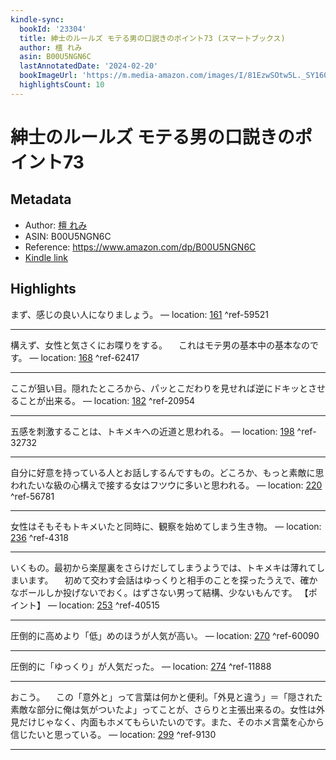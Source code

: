 ```yaml
---
kindle-sync:
  bookId: '23304'
  title: 紳士のルールズ モテる男の口説きのポイント73 (スマートブックス)
  author: 檀 れみ
  asin: B00U5NGN6C
  lastAnnotatedDate: '2024-02-20'
  bookImageUrl: 'https://m.media-amazon.com/images/I/81EzwSOtw5L._SY160.jpg'
  highlightsCount: 10
---
```

# 紳士のルールズ モテる男の口説きのポイント73
## Metadata
* Author: [檀 れみ](https://www.amazon.comundefined)
* ASIN: B00U5NGN6C
* Reference: https://www.amazon.com/dp/B00U5NGN6C
* [Kindle link](kindle://book?action=open&asin=B00U5NGN6C)

## Highlights
まず、感じの良い人になりましょう。 — location: [161](kindle://book?action=open&asin=B00U5NGN6C&location=161) ^ref-59521

---
構えず、女性と気さくにお喋りをする。 　これはモテ男の基本中の基本なのです。 — location: [168](kindle://book?action=open&asin=B00U5NGN6C&location=168) ^ref-62417

---
ここが狙い目。隠れたところから、パッとこだわりを見せれば逆にドキッとさせることが出来る。 — location: [182](kindle://book?action=open&asin=B00U5NGN6C&location=182) ^ref-20954

---
五感を刺激することは、トキメキへの近道と思われる。 — location: [198](kindle://book?action=open&asin=B00U5NGN6C&location=198) ^ref-32732

---
自分に好意を持っている人とお話しするんですもの。どころか、もっと素敵に思われたいな級の心構えで接する女はフツウに多いと思われる。 — location: [220](kindle://book?action=open&asin=B00U5NGN6C&location=220) ^ref-56781

---
女性はそもそもトキメいたと同時に、観察を始めてしまう生き物。 — location: [236](kindle://book?action=open&asin=B00U5NGN6C&location=236) ^ref-4318

---
いくもの。最初から楽屋裏をさらけだしてしまうようでは、トキメキは薄れてしまいます。 　初めて交わす会話はゆっくりと相手のことを探ったうえで、確かなボールしか投げないでおく。はずさない男って結構、少ないもんです。 【ポイント】 — location: [253](kindle://book?action=open&asin=B00U5NGN6C&location=253) ^ref-40515

---
圧倒的に高めより「低」めのほうが人気が高い。 — location: [270](kindle://book?action=open&asin=B00U5NGN6C&location=270) ^ref-60090

---
圧倒的に「ゆっくり」が人気だった。 — location: [274](kindle://book?action=open&asin=B00U5NGN6C&location=274) ^ref-11888

---
おこう。 　この「意外と」って言葉は何かと便利。「外見と違う」＝「隠された素敵な部分に俺は気がついたよ」ってことが、さらりと主張出来るの。女性は外見だけじゃなく、内面もホメてもらいたいのです。また、そのホメ言葉を心から信じたいと思っている。 — location: [299](kindle://book?action=open&asin=B00U5NGN6C&location=299) ^ref-9130

---
